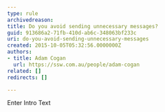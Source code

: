 ```yaml
---
type: rule
archivedreason: 
title: Do you avoid sending unnecessary messages?
guid: 913686a2-71fb-410d-ab6c-348063bf233c
uri: do-you-avoid-sending-unnecessary-messages
created: 2015-10-05T05:32:56.0000000Z
authors:
- title: Adam Cogan
  url: https://ssw.com.au/people/adam-cogan
related: []
redirects: []

---
```



Enter Intro Text
<br><excerpt class='endintro'></excerpt><br>



